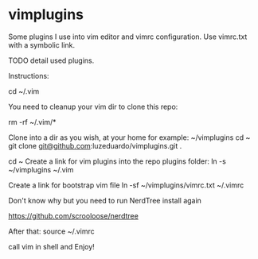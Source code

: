 vimplugins
==========

Some plugins I use into vim editor and vimrc configuration. Use vimrc.txt with a symbolic link.

TODO detail used plugins.

Instructions: 

cd ~/.vim

You need to cleanup your vim dir to clone this repo:

rm -rf ~/.vim/*

Clone into a dir as you wish, at your home for example: ~/vimplugins
cd ~
git clone git@github.com:luzeduardo/vimplugins.git .

cd ~
Create a link for vim plugins into the repo plugins folder:
ln -s ~/vimplugins ~/.vim

Create a link for bootstrap vim file
ln -sf ~/vimplugins/vimrc.txt ~/.vimrc

Don't know why but you need to run NerdTree install again

https://github.com/scrooloose/nerdtree

After that:
source ~/.vimrc

call vim in shell and Enjoy!
